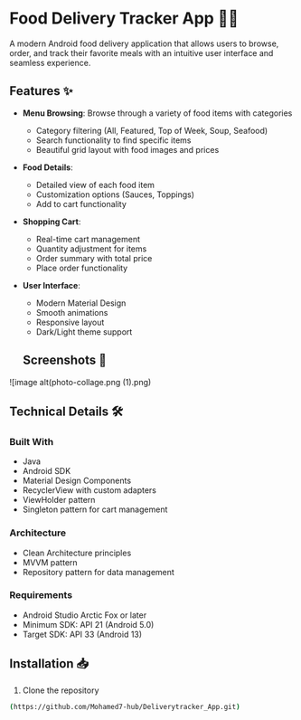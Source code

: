 # Food Delivery Tracker App 🍔🚚
A modern Android food delivery application that allows users to browse, order, and track their favorite meals with an intuitive user interface and seamless experience.

## Features ✨

- **Menu Browsing**: Browse through a variety of food items with categories
  - Category filtering (All, Featured, Top of Week, Soup, Seafood)
  - Search functionality to find specific items
  - Beautiful grid layout with food images and prices

- **Food Details**: 
  - Detailed view of each food item
  - Customization options (Sauces, Toppings)
  - Add to cart functionality

- **Shopping Cart**: 
  - Real-time cart management
  - Quantity adjustment for items
  - Order summary with total price
  - Place order functionality

- **User Interface**:
  - Modern Material Design
  - Smooth animations
  - Responsive layout
  - Dark/Light theme support
 
  ## Screenshots 📱

![image alt(photo-collage.png (1).png)

## Technical Details 🛠

### Built With
- Java
- Android SDK
- Material Design Components
- RecyclerView with custom adapters
- ViewHolder pattern
- Singleton pattern for cart management

### Architecture
- Clean Architecture principles
- MVVM pattern
- Repository pattern for data management

### Requirements
- Android Studio Arctic Fox or later
- Minimum SDK: API 21 (Android 5.0)
- Target SDK: API 33 (Android 13)

## Installation 📥

1. Clone the repository
```bash
(https://github.com/Mohamed7-hub/Deliverytracker_App.git)

